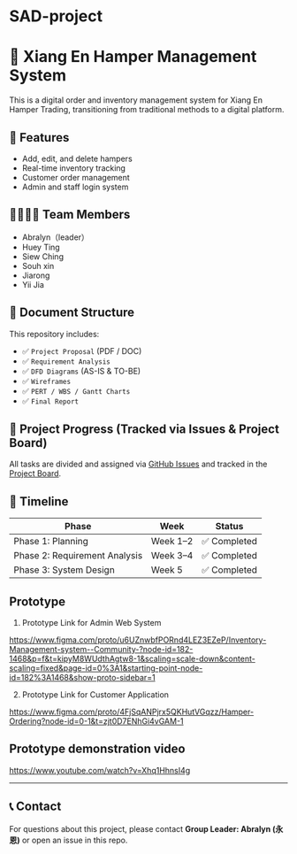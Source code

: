 # SAD-project
# 🎁 Xiang En Hamper Management System

This is a digital order and inventory management system for Xiang En Hamper Trading, transitioning from traditional methods to a digital platform.

## 📌 Features
- Add, edit, and delete hampers
- Real-time inventory tracking
- Customer order management
- Admin and staff login system

## 👨‍👩‍👧‍👦 Team Members
- Abralyn（leader）
- Huey Ting 
- Siew Ching
- Souh xin
- Jiarong
- Yii Jia

## 📂 Document Structure

This repository includes:

- ✅ `Project Proposal` (PDF / DOC)
- ✅ `Requirement Analysis`
- ✅ `DFD Diagrams` (AS-IS & TO-BE)
- ✅ `Wireframes`
- ✅ `PERT / WBS / Gantt Charts`
- ✅ `Final Report`


## 🚧 Project Progress (Tracked via Issues & Project Board)

All tasks are divided and assigned via [GitHub Issues](https://github.com/abralyn-hoo/SAD-project/issues) and tracked in the [Project Board](https://github.com/users/abralyn-hoo/projects/2).

## 📅 Timeline

| Phase | Week | Status |
|-------|------|--------|
| Phase 1: Planning | Week 1–2 | ✅ Completed |
| Phase 2: Requirement Analysis | Week 3–4 | ✅ Completed |
| Phase 3: System Design | Week 5 | ✅ Completed |


## Prototype
1. Prototype Link for Admin Web System

https://www.figma.com/proto/u6UZnwbfPORnd4LEZ3EZeP/Inventory-Management-system--Community-?node-id=182-1468&p=f&t=kipyM8WUdthAgtw8-1&scaling=scale-down&content-scaling=fixed&page-id=0%3A1&starting-point-node-id=182%3A1468&show-proto-sidebar=1

2. Prototype Link for Customer Application

https://www.figma.com/proto/4FjSqANPjrx5QKHutVGqzz/Hamper-Ordering?node-id=0-1&t=zjt0D7ENhGi4vGAM-1

## Prototype demonstration video
https://www.youtube.com/watch?v=Xhq1HhnsI4g

---

## 📞 Contact
For questions about this project, please contact **Group Leader: Abralyn (永恩)** or open an issue in this repo.
